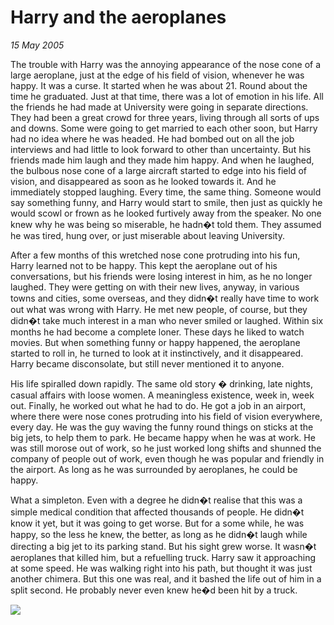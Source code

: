# Harry and the aeroplanes

_15 May 2005_


The trouble with Harry was the annoying appearance of the nose cone of a large aeroplane, just at the edge of his field of vision, whenever he was happy.  It was a curse.  It started when he was about 21.  Round about the time he graduated.  Just at that time, there was a lot of emotion in his life.  All the friends he had made at University were going in separate directions.  They had been a great crowd for three years, living through all sorts of ups and downs.  Some were going to get married to each other soon, but Harry had no idea where he was headed.  He had bombed out on all the job interviews and had little to look forward to other than uncertainty.  But his friends made him laugh and they made him happy.  And when he laughed, the bulbous nose cone of a large aircraft started to edge into his field of vision, and disappeared as soon as he looked towards it.  And he immediately stopped laughing.  Every time, the same thing.  Someone would say something funny, and Harry would start to smile, then just as quickly he would scowl or frown as he looked furtively away from the speaker.  No one knew why he was being so miserable, he hadn�t told them.  They assumed he was tired, hung over, or just miserable about leaving University.

After a few months of this wretched nose cone protruding into his fun, Harry learned not to be happy.  This kept the aeroplane out of his conversations, but his friends were losing interest in him, as he no longer laughed.  They were getting on with their new lives, anyway, in various towns and cities, some overseas, and they didn�t really have time to work out what was wrong with Harry.  He met new people, of course, but they didn�t take much interest in a man who never smiled or laughed.  Within six months he had become a complete loner.  These days he liked to watch movies.  But when something funny or happy happened, the aeroplane started to roll in, he turned to look at it instinctively, and it disappeared.  Harry became disconsolate, but still never mentioned it to anyone.

His life spiralled down rapidly.  The same old story � drinking, late nights, casual affairs with loose women.  A meaningless existence, week in, week out.  Finally, he worked out what he had to do.  He got a job in an airport, where there were nose cones protruding into his field of vision everywhere, every day.  He was the guy waving the funny round things on sticks at the big jets, to help them to park.  He became happy when he was at work.  He was still morose out of work, so he just worked long shifts and shunned the company of people out of work, even though he was popular and friendly in the airport. As long as he was surrounded by aeroplanes, he could be happy.

What a simpleton.  Even with a degree he didn�t realise that this was a simple medical condition that affected thousands of people.  He didn�t know it yet, but it was going to get worse.  But for a some while, he was happy, so the less he knew, the better, as long as he didn�t laugh while directing a big jet to its parking stand.  But his sight grew worse.  It wasn�t aeroplanes that killed him, but a refuelling truck.  Harry saw it approaching at some speed.  He was walking right into his path, but thought it was just another chimera.  But this one was real, and it bashed the life out of him in a split second.  He probably never even knew he�d been hit by a truck.

![](/images/f26.gif)
